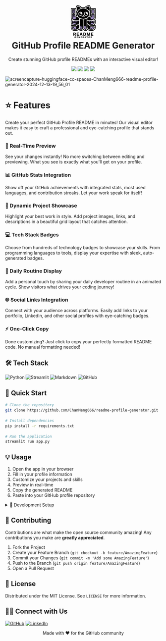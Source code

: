 <div align="center">
 <h1><img src="public/readme-profile-generator-logo.svg" width="80px"><br/>GitHub Profile README Generator</h1>
 <p>Create stunning GitHub profile READMEs with an interactive visual editor!</p>

 <img src="https://img.shields.io/badge/Made%20with-Python-1f425f.svg"/>
 <img src="https://img.shields.io/badge/Made%20with-Streamlit-FF4B4B.svg"/>
 <img src="https://img.shields.io/badge/License-MIT-yellow.svg"/>
 <img src="https://img.shields.io/badge/PRs-welcome-brightgreen.svg"/>
</div>

![screencapture-huggingface-co-spaces-ChanMeng666-readme-profile-generator-2024-12-13-19_56_01](https://github.com/user-attachments/assets/aef0e3a6-466d-4a67-8aec-362789015a1d)


# ⭐ Features
Create your perfect GitHub Profile README in minutes! Our visual editor makes it easy to craft a professional and eye-catching profile that stands out.

### 🎯 Real-Time Preview
See your changes instantly! No more switching between editing and previewing. What you see is exactly what you'll get on your profile.

### 📊 GitHub Stats Integration 
Show off your GitHub achievements with integrated stats, most used languages, and contribution streaks. Let your work speak for itself!

### 🎨 Dynamic Project Showcase
Highlight your best work in style. Add project images, links, and descriptions in a beautiful grid layout that catches attention.

### 💻 Tech Stack Badges
Choose from hundreds of technology badges to showcase your skills. From programming languages to tools, display your expertise with sleek, auto-generated badges.

### 🔄 Daily Routine Display
Add a personal touch by sharing your daily developer routine in an animated cycle. Show visitors what drives your coding journey!

### 🌐 Social Links Integration
Connect with your audience across platforms. Easily add links to your portfolio, LinkedIn, and other social profiles with eye-catching badges.

### ⚡ One-Click Copy
Done customizing? Just click to copy your perfectly formatted README code. No manual formatting needed!

## 🛠️ Tech Stack
![Python](https://img.shields.io/badge/python-3670A0?style=for-the-badge&logo=python&logoColor=ffdd54)
![Streamlit](https://img.shields.io/badge/Streamlit-FF4B4B?style=for-the-badge&logo=Streamlit&logoColor=white)
![Markdown](https://img.shields.io/badge/markdown-%23000000.svg?style=for-the-badge&logo=markdown&logoColor=white)
![GitHub](https://img.shields.io/badge/github-%23121011.svg?style=for-the-badge&logo=github&logoColor=white)

## 🚀 Quick Start

```bash
# Clone the repository
git clone https://github.com/ChanMeng666/readme-profile-generator.git

# Install dependencies
pip install -r requirements.txt

# Run the application
streamlit run app.py
```

## 💡 Usage
1. Open the app in your browser
2. Fill in your profile information
3. Customize your projects and skills
4. Preview in real-time
5. Copy the generated README
6. Paste into your GitHub profile repository

<details>
<summary>
  🔧 Development Setup
</summary>

### Prerequisites
- Python 3.7+
- pip

### Local Development
1. Create a virtual environment:
```bash
python -m venv venv
source venv/bin/activate  # On Windows use: venv\Scripts\activate
```

2. Install development dependencies:
```bash
pip install -r requirements-dev.txt
```

3. Start the development server:
```bash
streamlit run app.py
```

</details>

## 🤝 Contributing
Contributions are what make the open source community amazing! Any contributions you make are **greatly appreciated**.

1. Fork the Project
2. Create your Feature Branch (`git checkout -b feature/AmazingFeature`)
3. Commit your Changes (`git commit -m 'Add some AmazingFeature'`)
4. Push to the Branch (`git push origin feature/AmazingFeature`)
5. Open a Pull Request

## 📝 License
Distributed under the MIT License. See `LICENSE` for more information.

## 👨‍💻 Connect with Us
[![GitHub](https://img.shields.io/badge/github-%23121011.svg?style=normal&logo=github&logoColor=white)](https://github.com/ChanMeng666)
[![LinkedIn](https://img.shields.io/badge/linkedin-%230077B5.svg?style=normal&logo=linkedin&logoColor=white)](https://www.linkedin.com/in/chanmeng666/)

<div align="center">
Made with ❤️ for the GitHub community
</div>
